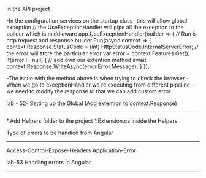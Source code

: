 In the API project

-In the configuration services on the startup class
-this will allow global exception
// the UseExceptionHandler will pipe all the exception to the builder which is middleware
              app.UseExceptionHandler(builder => {
                  // Run is http request and response
                  builder.Run(async context => {
                      context.Response.StatusCode = (int) HttpStatusCode.InternalServerError;
                      // the error will store the particular error
                      var error = context.Features.Get<IExceptionHandlerFeature>();
                      if(error != null) {
                          // add own our extention method
                          await context.Response.WriteAsync(error.Error.Message);
                      }
                  });

-The issue with the method above is when trying to check the browser
-When we go to exceptionHandler we re executing from different pipeline
-we need to modify the response to that we can add custom error

lab - 52- Setting up the Global (Add extention to context.Response)
***

*.Add Helpers folder to the project
*.Extension.cs inside the Helpers

Type of errors to be handled from Angular
*****************************************
Access-Control-Expose-Headers
Application-Error

lab-53 Handling errors in Angular
***

